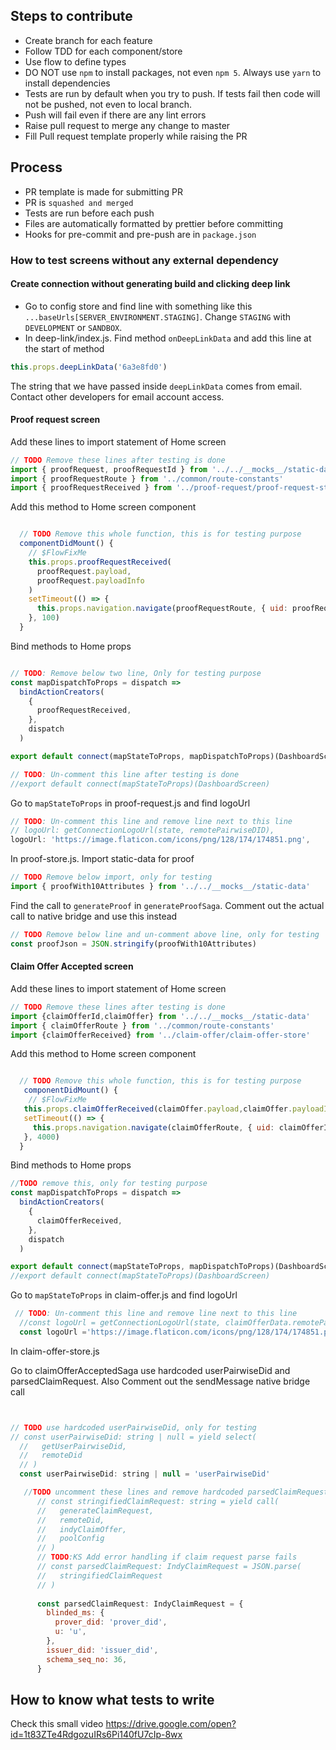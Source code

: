## Steps to contribute
- Create branch for each feature
- Follow TDD for each component/store
- Use flow to define types
- DO NOT use `npm` to install packages, not even `npm 5`. Always use `yarn` to install dependencies
- Tests are run by default when you try to push. If tests fail then code will not be pushed, not even to local branch.
- Push will fail even if there are any lint errors
- Raise pull request to merge any change to master
- Fill Pull request template properly while raising the PR

## Process
- PR template is made for submitting PR
- PR is `squashed and merged`
- Tests are run before each push
- Files are automatically formatted by prettier before committing
- Hooks for pre-commit and pre-push are in `package.json`


### How to test screens without any external dependency

#### Create connection without generating build and clicking deep link

- Go to config store and find line with something like this `...baseUrls[SERVER_ENVIRONMENT.STAGING]`. Change `STAGING` with `DEVELOPMENT` or `SANDBOX`.
- In deep-link/index.js. Find method `onDeepLinkData` and add this line at the start of method
```js
this.props.deepLinkData('6a3e8fd0')
```
The string that we have passed inside `deepLinkData` comes from email. Contact other developers for email account access.

#### Proof request screen

Add these lines to import statement of Home screen
```js
// TODO Remove these lines after testing is done
import { proofRequest, proofRequestId } from '../../__mocks__/static-data'
import { proofRequestRoute } from '../common/route-constants'
import { proofRequestReceived } from '../proof-request/proof-request-store'
```

Add this method to Home screen component
```js

  // TODO Remove this whole function, this is for testing purpose
  componentDidMount() {
    // $FlowFixMe
    this.props.proofRequestReceived(
      proofRequest.payload,
      proofRequest.payloadInfo
    )
    setTimeout(() => {
      this.props.navigation.navigate(proofRequestRoute, { uid: proofRequestId })
    }, 100)
  }
```

Bind methods to Home props
```js

// TODO: Remove below two line, Only for testing purpose
const mapDispatchToProps = dispatch =>
  bindActionCreators(
    {
      proofRequestReceived,
    },
    dispatch
  )

export default connect(mapStateToProps, mapDispatchToProps)(DashboardScreen)

// TODO: Un-comment this line after testing is done
//export default connect(mapStateToProps)(DashboardScreen)
```

Go to `mapStateToProps` in proof-request.js and find logoUrl
```js
// TODO: Un-comment this line and remove line next to this line
// logoUrl: getConnectionLogoUrl(state, remotePairwiseDID),
logoUrl: 'https://image.flaticon.com/icons/png/128/174/174851.png',
```

In proof-store.js. Import static-data for proof
```js
// TODO Remove below import, only for testing
import { proofWith10Attributes } from '../../__mocks__/static-data'
```

Find the call to `generateProof` in `generateProofSaga`. Comment out the actual call to native bridge and use this instead
```js
// TODO Remove below line and un-comment above line, only for testing
const proofJson = JSON.stringify(proofWith10Attributes)
```


#### Claim Offer Accepted screen

Add these lines to import statement of Home screen
```js
// TODO Remove these lines after testing is done
import {claimOfferId,claimOffer} from '../../__mocks__/static-data'
import { claimOfferRoute } from '../common/route-constants'
import {claimOfferReceived} from '../claim-offer/claim-offer-store'
```

Add this method to Home screen component
```js

  // TODO Remove this whole function, this is for testing purpose
   componentDidMount() {
    // $FlowFixMe
   this.props.claimOfferReceived(claimOffer.payload,claimOffer.payloadInfo)
   setTimeout(() => {
     this.props.navigation.navigate(claimOfferRoute, { uid: claimOfferId})
   }, 4000)
  }
```

Bind methods to Home props
```js
//TODO remove this, only for testing purpose
const mapDispatchToProps = dispatch =>
  bindActionCreators(
    {
      claimOfferReceived,
    },
    dispatch
  )

export default connect(mapStateToProps, mapDispatchToProps)(DashboardScreen)
//export default connect(mapStateToProps)(DashboardScreen)
```

Go to `mapStateToProps` in claim-offer.js and find logoUrl
```js
 // TODO: Un-comment this line and remove line next to this line
  //const logoUrl = getConnectionLogoUrl(state, claimOfferData.remotePairwiseDID)
  const logoUrl ='https://image.flaticon.com/icons/png/128/174/174851.png'
```

In claim-offer-store.js 

Go to claimOfferAcceptedSaga use hardcoded userPairwiseDid and parsedClaimRequest.
Also Comment out the sendMessage native bridge call
```js


// TODO use hardcoded userPairwiseDid, only for testing
// const userPairwiseDid: string | null = yield select(
  //   getUserPairwiseDid,
  //   remoteDid
  // )
  const userPairwiseDid: string | null = 'userPairwiseDid'

   //TODO uncomment these lines and remove hardcoded parsedClaimRequest
      // const stringifiedClaimRequest: string = yield call(
      //   generateClaimRequest,
      //   remoteDid,
      //   indyClaimOffer,
      //   poolConfig
      // )
      // TODO:KS Add error handling if claim request parse fails
      // const parsedClaimRequest: IndyClaimRequest = JSON.parse(
      //   stringifiedClaimRequest
      // )
      
      const parsedClaimRequest: IndyClaimRequest = {
        blinded_ms: {
          prover_did: 'prover_did',
          u: 'u',
        },
        issuer_did: 'issuer_did',
        schema_seq_no: 36,
      }

```
## How to know what tests to write

Check this small video https://drive.google.com/open?id=1t83ZTe4RdgozuIRs6Pi140fU7cIp-8wx
